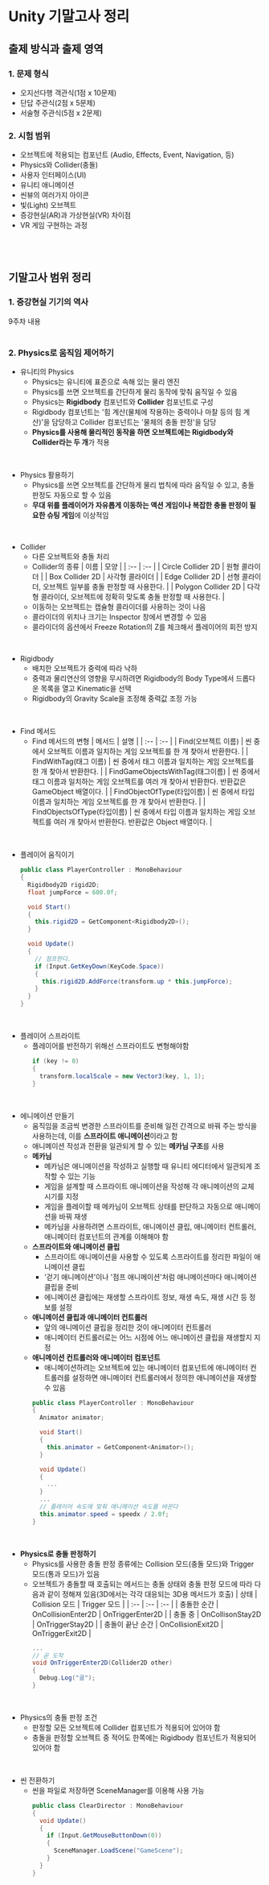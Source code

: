 # Unity 기말고사 정리
## 출제 방식과 출제 영역
### 1. 문제 형식
- 오지선다행 객관식(1점 x 10문제)
- 단답 주관식(2점 x 5문제)
- 서술형 주관식(5점 x 2문제)
### 2. 시험 범위
- 오브젝트에 적용되는 컴포넌트 (Audio, Effects, Event, Navigation, 등)
- Physics와 Collider(충돌)
- 사용자 인터페이스(UI)
- 유니티 애니메이션
- 씬뷰의 여러가지 아이콘
- 빛(Light) 오브젝트
- 증강현실(AR)과 가상현실(VR) 차이점
- VR 게임 구현하는 과정
<br>
<br>

## 기말고사 범위 정리
### 1. 증강현실 기기의 역사
9주차 내용
<br>
<br>

### 2. Physics로 움직임 제어하기
- 유니티의 Physics
  - Physics는 유니티에 표준으로 속해 있는 물리 엔진
  - Physics를 쓰면 오브젝트를 간단하게 물리 동작에 맞춰 움직일 수 있음
  - Physics는 **Rigidbody** 컴포넌트와 **Collider** 컴포넌트로 구성
  - Rigidbody 컴포넌트는 '힘 계산(물체에 작용하는 중력이나 마찰 등의 힘 계산)'을 담당하고 Collider 컴포넌트는 '물체의 충돌 판정'을 담당
  - **Physics를 사용해 물리적인 동작을 하면 오브젝트에는 Rigidbody와 Collider라는 두 개**가 적용
<br>

- Physics 활용하기
  - Physics를 쓰면 오브젝트를 간단하게 물리 법칙에 따라 움직일 수 있고, 충돌 판정도 자동으로 할 수 있음
  - **무대 위를 플레이어가 자유롭게 이동하는 액션 게임이나 복잡한 충돌 판정이 필요한 슈팅 게임**에 이상적임
<br>

- Collider
  - 다른 오브젝트와 충돌 처리
  - Collider의 종류
    | 이름 | 모양 |
    | :-- | :-- |
    | Circle Collider 2D | 원형 콜라이더 |
    | Box Collider 2D | 사각형 콜라이더 |
    | Edge Collider 2D | 선형 콜라이더, 오브젝트 일부를 충돌 판정할 때 사용한다. |
    | Polygon Collider 2D | 다각형 콜라이더, 오브젝트에 정확히 맞도록 충돌 판정할 때 사용한다. |
  - 이동하는 오브젝트는 캡슐형 콜라이더를 사용하는 것이 나음
  - 콜라이더의 위치나 크기는 Inspector 창에서 변경할 수 있음
  - 콜라이더의 옵션에서 Freeze Rotation의 Z를 체크해서 플레이어의 회전 방지
<br>

- Rigidbody
  - 배치한 오브젝트가 중력에 따라 낙하
  - 중력과 물리연산의 영향을 무시하려면 Rigidbody의 Body Type에서 드롭다운 목록을 열고 Kinematic을 선택
  - Rigidbody의 Gravity Scale을 조정해 중력값 조정 가능
<br>

- Find 메서드
  - Find 메서드의 변형
    | 메서드 | 설명 |
    | :-- | :-- |
    | Find(오브젝트 이름) | 씬 중에서 오브젝트 이름과 일치하는 게임 오브젝트를 한 개 찾아서 반환한다. |
    | FindWithTag(태그 이름) | 씬 중에서 태그 이름과 일치하는 게임 오브젝트를 한 개 찾아서 반환한다. |
    | FindGameObjectsWithTag(태그이름) | 씬 중에서 태그 이름과 일치하는 게임 오브젝트를 여러 개 찾아서 반환한다. 반환값은 GameObject 배열이다. |
    | FindObjectOfType(타입이름) | 씬 중에서 타입 이름과 일치하는 게임 오브젝트를 한 개 찾아서 반환한다. |
    | FindObjectsOfType(타입이름) | 씬 중에서 타입 이름과 일치하는 게임 오브젝트를 여러 개 찾아서 반환한다. 반환값은 Object 배열이다. |
<br>


- 플레이어 움직이기
  ```cs
  public class PlayerController : MonoBehaviour
  {
    Rigidbody2D rigid2D;
    float jumpForce = 680.0f;

    void Start()
    {
      this.rigid2D = GetComponent<Rigidbody2D>();
    }

    void Update()
    {
      // 점프한다.
      if (Input.GetKeyDown(KeyCode.Space))
      {
        this.rigid2D.AddForce(transform.up * this.jumpForce);
      }
    }
  }
  ```
<br>


- 플레이어 스프라이트
  - 플레이어를 반전하기 위해선 스프라이트도 변형해야함
    ```cs
    if (key != 0)
    {
      transform.localScale = new Vector3(key, 1, 1);
    }
    ```
<br>


- 에니메이션 만들기
  - 움직임을 조금씩 변경한 스프라이트를 준비해 일전 간격으로 바꿔 주는 방식을 사용하는데, 이를 **스프라이트 애니메이션**이라고 함
  - 애니메이션 작성과 전환을 일관되게 할 수 있는 **메카님 구조**를 사용
  - **메카님**
    - 메카님은 애니메이션을 작성하고 실행할 때 유니티 에디터에서 일관되게 조작할 수 있는 기능
    - 게임을 설계할 때 스프라이트 애니메이션을 작성해 각 애니메이션의 교체 시기를 지정
    - 게임을 플레이할 때 메카님이 오브젝트 상태를 판단하고 자동으로 애니메이션을 바꿔 재생
    - 메카님을 사용하려면 스프라이트, 애니메이션 클립, 애니메이터 컨트롤러, 애니메이터 컴포넌트의 관계를 이해해야 함
  - **스프라이트와 애니메이션 클립**
    - 스프라이트 애니메이션을 사용할 수 있도록 스프라이트를 정리한 파일이 애니메이션 클립
    - '걷기 애니메이션'이나 '점프 애니메이션'처럼 애니메이션마다 애니메이션 클립을 준비
    - 에니메이션 클립에는 재생할 스프라이트 정보, 재생 속도, 재생 시간 등 정보를 설정
  - **애니메이션 클립과 애니메이터 컨트롤러**
    - 앞의 애니메이션 클립을 정리한 것이 애니메이터 컨트롤러
    - 애니메이터 컨트롤러로는 어느 시점에 어느 애니메이션 클립을 재생할지 지정
  - **애니메이션 컨트롤러와 애니메이터 컴포넌트**
    - 애니메이션하려는 오브젝트에 있는 애니메이터 컴포넌트에 애니메이터 컨트롤러를 설정하면 애니메이터 컨트롤러에서 정의한 애니메이션을 재생할 수 있음
    ```cs
    public class PlayerController : MonoBehaviour
    {
      Animator animator;

      void Start()
      {
        this.animator = GetComponent<Animator>();
      }

      void Update()
      {
        ...
      }
      ...
      // 플레이어 속도에 맞춰 애니메이션 속도를 바꾼다
      this.animator.speed = speedx / 2.0f;
    }
    ```
<br>


- **Physics로 충돌 판정하기**
  - Physics를 사용한 충돌 판정 종류에는 Collision 모드(충돌 모드)와 Trigger 모드(통과 모드)가 있음
  - 오브젝트가 충돌할 때 호출되는 메서드는 충돌 상태와 충돌 판정 모드에 따라 다음과 같이 정해져 있음(3D에서는 각각 대응되는 3D용 메서드가 호출)
    | 상태 | Collision 모드 | Trigger 모드 |
    | :-- | :-- | :-- |
    | 충돌한 순간 | OnCollisionEnter2D | OnTriggerEnter2D |
    | 충돌 중 | OnCollisonStay2D | OnTriggerStay2D |
    | 충돌이 끝난 순간 | OnCollisionExit2D | OnTriggerExit2D |
    ```cs
    ...
    // 곧 도착
    void OnTriggerEnter2D(Collider2D other)
    {
      Debug.Log("골");
    }
    ```
<br>

- Physics의 충돌 판정 조건
  - 판정할 모든 오브젝트에 Collider 컴포넌트가 적용되어 있어야 함
  - 충돌을 판정할 오브젝트 중 적어도 한쪽에는 Rigidbody 컴포넌트가 적용되어 있어야 함
<br>

- 씬 전환하기
  - 씬을 파일로 저장하면 SceneManager를 이용해 사용 가능
    ```cs
    public class ClearDirector : MonoBehaviour
    {
      void Update()
      {
        if (Input.GetMouseButtonDown(0))
        {
          SceneManager.LoadScene("GameScene");
        }
      }
    }
    ```